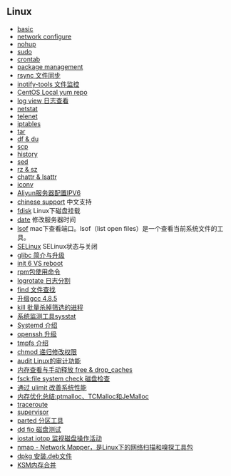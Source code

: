 ## Linux
- [basic](basic.md)
- [network configure](network_configure.md)
- [nohup](nohup.md)
- [sudo](sudo.md)
- [crontab](crontab.md)
- [package management](package_management.md)
- [rsync 文件同步](rsync.md)
- [inotify-tools 文件监控](inotify-tools.md)
- [CentOS Local yum repo](CentOSLocalYumRepo.md)
- [log view 日志查看](log_view.md)
- [netstat](netstat.md)
- [telenet](telenet.md)
- [iptables](iptables.md)
- [tar](tar.md)
- [df & du](df_du.md)
- [scp](scp.md)
- [history](history.md)
- [sed](sed.md)
- [rz & sz](rzsz.md)
- [chattr & lsattr](chattr.md)
- [iconv](iconv.md)
- [Aliyun服务器配置IPV6](ipv6_aliyun.md)
- [chinese support](chinese_support.md) 中文支持
- [fdisk](fdisk.md) Linux下磁盘挂载
- [date](date.md) 修改服务器时间
- [lsof](lsof.md) mac下查看端口。lsof（list open files）是一个查看当前系统文件的工具。
- [SELinux](SELinux.md) SELinux状态与关闭
- [glibc 简介与升级](glibc.md)
- [init 6 VS reboot](init6_reboot.md)
- [rpm包使用命令](rpm.md)
- [logrotate 日志分割](logrotate.md)
- [find 文件查找](find.md)
- [升级gcc 4.8.5](gcc.md)
- [kill 批量杀掉筛选的进程](kill.md)
- [系统监测工具sysstat](sysstat.md)
- [Systemd 介绍](Systemd.md)
- [openssh 升级](openssh.md)
- [tmpfs 介绍](tmpfs.md)
- [chmod 递归修改权限](chmod.md)
- [audit Linux的审计功能](audit.md)
- [内存查看与手动释放 free & drop_caches](drop_caches.md)
- [fsck:file system check 磁盘检查](fsck.md)
- [通过 ulimit 改善系统性能](ulimit.md)
- [内存优化总结:ptmalloc、TCMalloc和JeMalloc](ptmalloc_tcmalloc_jemalloc.md)
- [traceroute](traceroute.md)
- [supervisor](supervisor.md)
- [parted 分区工具](parted.md)
- [dd fio 磁盘测试](dd.md)
- [iostat iotop 监视磁盘操作活动](iostat.md)
- [nmap - Network Mapper，是Linux下的网络扫描和嗅探工具包](nmap.md)
- [dpkg 安装.deb文件](deb.md)
- [KSM内存合并](KSM.md)